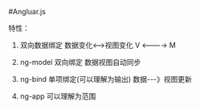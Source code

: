 #Angluar.js

特性：
1. 双向数据绑定
数据变化<-->视图变化
V  <---->  M


1. ng-model 双向绑定 数据视图自动同步
2. ng-bind  单项绑定(可以理解为输出)  数据---》视图更新
3. ng-app 可以理解为范围 